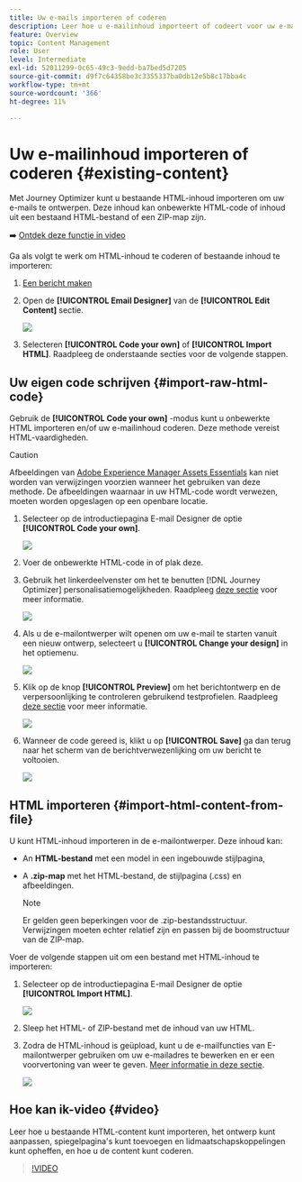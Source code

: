 ```yaml
---
title: Uw e-mails importeren of coderen
description: Leer hoe u e-mailinhoud importeert of codeert voor uw e-mails
feature: Overview
topic: Content Management
role: User
level: Intermediate
exl-id: 52011299-0c65-49c3-9edd-ba7bed5d7205
source-git-commit: d9f7c64358be3c3355337ba0db12e5b8c17bba4c
workflow-type: tm+mt
source-wordcount: '366'
ht-degree: 11%

---
```


# Uw e-mailinhoud importeren of coderen {#existing-content}

Met Journey Optimizer kunt u bestaande HTML-inhoud importeren om uw e-mails te ontwerpen. Deze inhoud kan onbewerkte HTML-code of inhoud uit een bestaand HTML-bestand of een ZIP-map zijn.

➡️ [Ontdek deze functie in video](#video)

Ga als volgt te werk om HTML-inhoud te coderen of bestaande inhoud te importeren:

1. [Een bericht maken](create-message.md)

1. Open de **[!UICONTROL Email Designer]** van de **[!UICONTROL Edit Content]** sectie.

   ![](assets/import-html_1.png)

1. Selecteren **[!UICONTROL Code your own]** of **[!UICONTROL Import HTML]**. Raadpleeg de onderstaande secties voor de volgende stappen.

## Uw eigen code schrijven {#import-raw-html-code}

Gebruik de **[!UICONTROL Code your own]** -modus kunt u onbewerkte HTML importeren en/of uw e-mailinhoud coderen. Deze methode vereist HTML-vaardigheden.

>[!CAUTION]
>
> Afbeeldingen van [Adobe Experience Manager Assets Essentials](assets-essentials.md) kan niet worden van verwijzingen voorzien wanneer het gebruiken van deze methode. De afbeeldingen waarnaar in uw HTML-code wordt verwezen, moeten worden opgeslagen op een openbare locatie.

1. Selecteer op de introductiepagina E-mail Designer de optie **[!UICONTROL Code your own]**.

   ![](assets/code-your-own.png)

1. Voer de onbewerkte HTML-code in of plak deze.

1. Gebruik het linkerdeelvenster om het te benutten [!DNL Journey Optimizer] personalisatiemogelijkheden. Raadpleeg [deze sectie](../personalization/personalize.md) voor meer informatie.

   ![](assets/code-editor.png)

1. Als u de e-mailontwerper wilt openen om uw e-mail te starten vanuit een nieuw ontwerp, selecteert u **[!UICONTROL Change your design]** in het optiemenu.

   ![](assets/code-editor-change-design.png)

1. Klik op de knop **[!UICONTROL Preview]** om het berichtontwerp en de verpersoonlijking te controleren gebruikend testprofielen. Raadpleeg [deze sectie](preview.md) voor meer informatie.

   ![](assets/code-editor-preview.png)

1. Wanneer de code gereed is, klikt u op **[!UICONTROL Save]** ga dan terug naar het scherm van de berichtverwezenlijking om uw bericht te voltooien.

   ![](assets/code-editor-save.png)

## HTML importeren {#import-html-content-from-file}

U kunt HTML-inhoud importeren in de e-mailontwerper. Deze inhoud kan:

* An **HTML-bestand** met een model in een ingebouwde stijlpagina,
* A **.zip-map** met het HTML-bestand, de stijlpagina (.css) en afbeeldingen.

   >[!NOTE]
   >
   >Er gelden geen beperkingen voor de .zip-bestandsstructuur. Verwijzingen moeten echter relatief zijn en passen bij de boomstructuur van de ZIP-map.

Voer de volgende stappen uit om een bestand met HTML-inhoud te importeren:

1. Selecteer op de introductiepagina E-mail Designer de optie **[!UICONTROL Import HTML]**.

   ![](assets/import-html_2.png)

1. Sleep het HTML- of ZIP-bestand met de inhoud van uw HTML.

1. Zodra de HTML-inhoud is geüpload, kunt u de e-mailfuncties van E-mailontwerper gebruiken om uw e-mailadres te bewerken en er een voorvertoning van weer te geven. [Meer informatie in deze sectie](create-email-content.md).

   ![](assets/html-imported.png)

## Hoe kan ik-video {#video}

Leer hoe u bestaande HTML-content kunt importeren, het ontwerp kunt aanpassen, spiegelpagina&#39;s kunt toevoegen en lidmaatschapskoppelingen kunt opheffen, en hoe u de content kunt coderen.

>[!VIDEO](https://video.tv.adobe.com/v/334102?quality=12)
